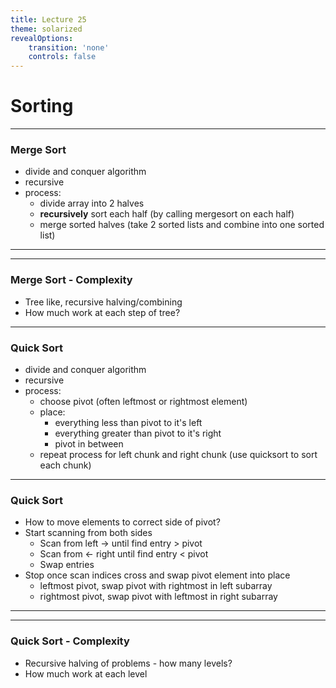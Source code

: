 ```yaml
---
title: Lecture 25
theme: solarized
revealOptions:
    transition: 'none'
    controls: false
---
```


# Sorting

---

### Merge Sort

* divide and conquer algorithm
* recursive
* process:
    * divide array into 2 halves
    * **recursively** sort each half (by calling mergesort on each half)
    * merge sorted halves (take 2 sorted lists and combine into one sorted list)

---

---

### Merge Sort - Complexity

* Tree like, recursive halving/combining
* How much work at each step of tree?

---

### Quick Sort

* divide and conquer algorithm
* recursive
* process:
    * choose pivot (often leftmost or rightmost element)
    * place:
        * everything less than pivot to it's left
        * everything greater than pivot to it's right
        * pivot in between
    * repeat process for left chunk and right chunk (use quicksort to sort each chunk)

---

### Quick Sort

* How to move elements to correct side of pivot?
* Start scanning from both sides
    * Scan from left -> until find entry > pivot
    * Scan from <- right until find entry < pivot
    * Swap entries
* Stop once scan indices cross and swap pivot element into place 
    * leftmost pivot, swap pivot with rightmost in left subarray
    * rightmost pivot, swap pivot with leftmost in right subarray

---

---

### Quick Sort - Complexity

* Recursive halving of problems - how many levels?
* How much work at each level
